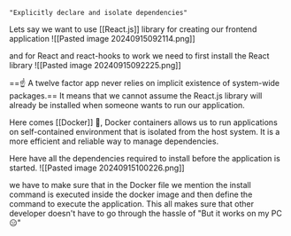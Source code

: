 	"Explicitly declare and isolate dependencies"

 Lets say we want to use [[React.js]] library for creating our frontend application 
![[Pasted image 20240915092114.png]]

and for React and react-hooks to work we need to first install the React library
![[Pasted image 20240915092225.png]]

 ==☝ A twelve factor app never relies on implicit existence of system-wide packages.== It means that we cannot assume the React.js library will already be installed when someone wants to run our application.

Here comes [[Docker]] 🐳,
Docker containers allows us to run applications on self-contained environment that is isolated from the host system. It is a more efficient and reliable way to manage dependencies. 

Here have all the dependencies required to install before the application is started. 
![[Pasted image 20240915100226.png]]

we have to make sure that in the Docker file we mention the install command is executed inside the docker image and then define the command to execute the application. This all makes sure that other developer doesn't have to go through the hassle of "But it works on my PC 😑" 